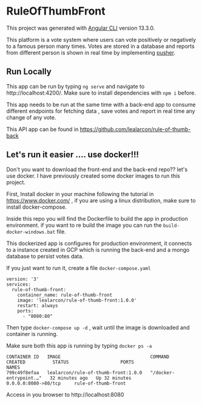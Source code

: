 
# RuleOfThumbFront

This project was generated with [Angular CLI](https://github.com/angular/angular-cli) version 13.3.0.

This platform is a vote system where users can vote positively or negatively to a famous person many times.  Votes are stored in a database and reports from different person is shown in real time by implementing [pusher](https://pusher.com/).

## Run Locally

This app can be run by typing `ng serve`  and navigate to http://localhost:4200/. Make sure to install dependencies with `npm i` before.
 
This app needs to be run at the same time with a back-end app to consume different endpoints for fetching data , save votes and report in real time any change of any vote. 

This API app can be found in  https://github.com/lealarcon/rule-of-thumb-back 
  

## Let's run it easier .... use docker!!!
Don't you want to download the front-end and the back-end repo?? let's use docker. I have previously created some docker images to run this project. 

First, Install docker in your machine following the tutorial in https://www.docker.com/  , if you are using a linux distribution, make sure to install docker-compose.

Inside this repo you will find the Dockerfile to build the app in production environment.  if you want to re build the image you can run the `build-docker-windows.bat` file. 

This dockerized app is configures for production environment, it connects to a instance created in GCP which is running the back-end and a mongo database to persist votes data.

If you just want to run it, create a file  `docker-compose.yaml`

```
version: '3'
services:
  rule-of-thumb-front:
    container_name: rule-of-thumb-front
    image: 'lealarcon/rule-of-thumb-front:1.0.0'
    restart: always
    ports:
      - "8080:80"
```
Then type `docker-compose up -d` , wait until the image is downloaded and container is running.

Make sure both this app is running by typing `docker ps -a` 

```
CONTAINER ID   IMAGE                                 COMMAND                  CREATED          STATUS                   PORTS                    NAMES
799c49f8efaa   lealarcon/rule-of-thumb-front:1.0.0   "/docker-entrypoint.…"   32 minutes ago   Up 32 minutes            0.0.0.0:8080->80/tcp     rule-of-thumb-front
```
Access in you browser  to http://localhost:8080